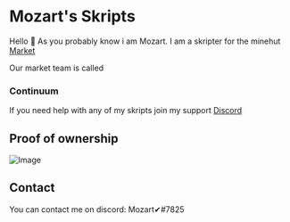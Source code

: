 # Mozart's Skripts

Hello 👋 As you probably know i am Mozart. I am a skripter for the minehut [Market](https://minehut.com/market/catalog)

Our market team is called
### Continuum

If you need help with any of my skripts join my support [Discord](https://discord.gg/8buk8TXYkT)

## Proof of ownership

![Image](https://imgur.com/a/ivgvR6C)

## Contact

You can contact me on discord: Mozart✔#7825
